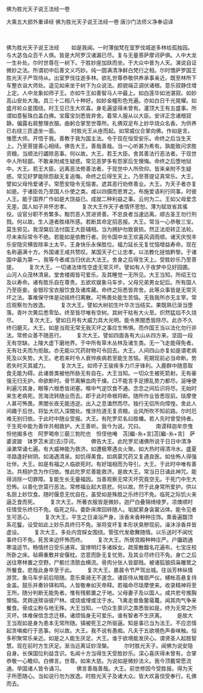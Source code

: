 佛为胜光天子说王法经一卷


大乘五大部外重译经
佛为胜光天子说王法经一卷
唐沙门法师义净奉诏译


　　

佛为胜光天子说王法经
　　如是我闻。一时薄伽梵在室罗伐城逝多林给孤独园。与大苾刍众百千人俱。皆是大阿罗汉诸漏已尽。复与无量菩萨摩诃萨俱。人中大龙一生补处。尔时世尊在一树下。于胜妙座加趺而坐。于大众中普为人天。演说自证微妙之法。所谓初中后善文义巧妙。纯一圆满清净鲜白梵行之相。尔时憍萨罗国王胜光天子严驾侍从。出室罗伐往逝多林。欲礼世尊恭敬供养承事亲近。既至林所下车整衣诣大师处。遥见如来坐于树下为众说法。颜貌端正调伏诸根。意乐寂静住增上定。人中龙象如师子王。亦如牛王如善智马人中最上。如白莲华如池湛寂。如妙高山安处大海。具三十二相八十种好。如妙金幢形色充遍。亦如白日千光晃耀。如盛月轮众星围绕。时王见已生大欢喜。身毛遍竖得未曾有。灌顶大王有五盛事。所谓如意髻珠白盖白拂。宝履宝剑悉皆弃舍。着常人服从以大臣。安详正念诸根寂静。偏露右肩整理衣服。曲躬合掌至世尊所。礼佛双足布上妙华烧众名香。为供养已右绕三匝退坐一面。
　　时胜光王从座而起。如常威仪合掌向佛。作如是言。惟愿大师。开悟于我。善教于我为国主法。令于现在恒受安乐。命终之后当生天上。乃至菩提善心相续。佛告大王。善哉善哉。当一心听甚为希有。孰能致问求胜资粮。当顺法行蠲除恶事。何以故。大王。若王大臣。舍其善法行恶法者。于现世中人所轻鄙。不敢亲附咸生疑惑。常见恶梦多有怨家后生懊悔。命终之后堕地狱中。大王。若王大臣。远离恶法修善法者。于现世中人所欣仰。皆来亲附不生疑惑。常见好梦能除怨敌无复追悔。命终之后得生天上。乃至菩提证真常乐。大王。譬如父母怜爱诸子。常愿安隐令无恼害。遮其恶行劝修善业。大王。为天子者亦复如是。于诸臣佐乃至国人仆使之类。咸以四摄而恩育之。布施爱语利行同事。时彼人王。能于国界广作如是大饶益已。成就二种利益之事。云何为二。王如父母爱念无差。国人如子并怀忠孝。
　　复次大王作天子者情怀恩恕。薄为赋敛省其徭役。设官分职不务繁多。黜罚恶人赏进贤善。不忠良者当速远离。顺古圣王勿行刑戮。何以故。生人道者胜缘所感。若断其命定招恶报。大王。常当一心恭敬三宝。莫生邪见。我涅槃后法付国王大臣辅相。当为拥护勿致衰损。然正法炬转正法轮。尽未来际常令不绝。若能如是依教行者。则令国中龙王欢喜风调雨顺。诸天庆悦丰乐安隐灾横皆除率土太平。王身快乐永保胜位。福力延长无复忧恼增益寿命。现在名称遍满十方。外国诸王咸共赞叹。某国天子仁让忠孝。以法教化拯恤黔黎。于诸国中最为第一。我等今者咸当归伏此大法王。舍身之后得生天上。受胜妙乐乃至菩提。
　　复次大王。一切诸法体性空虚无常灭坏。譬如有人于夜梦中见好园圃。山河人众茂林清泉。堂舍楼阁皆可爱乐。及其睡觉一无所见。大王当知。所绍王位及以寿命。诸有胜乐自在尊贵。五欲欢娱象马车步。父母兄弟男女妃后。所有国人乃至臣妾。金银珍宝衣服饮食及诸库藏。命终之际悉皆弃舍。此等众事皆是无常灭坏之法。事难保守体是动摇终归离散。可怖畏处能生苦恼。无我我所亦无主宰。常应观察勿为放逸。
　　复次大王。譬如大树初生叶华次当结实。果既熟已渐当堕落。青叶次黄后悉零坠。终至皆尽唯有空树。其树干枯有大火至。炽然猛焰不久烧尽。
　　复次大王。譬如日月有大威力具大光明。能令黑闇悉皆除尽。此亦不久终归磨灭。大王。如是当观无常无我灭坏之事应生怖惧。而作国王当以法化勿行非法。常修众善不随恶行。
　　复次大王。譬如四面各有大山从四方来。坚固一段无有空缺。上陵大虚下磨地界。于中所有草木丛林及诸生类。无一飞走能得免者。无有壮夫而为拒敌。亦无能以咒药财物可令回去。大王。人间四山亦复如是谓老病死及以失势。大王。老若来时令人衰悴疾病若至能生苦恼。死期现前必当命断。势若失时灭其威力。
　　复次大王。如师子王骏疾多力爪牙锋利。入鹿群中随意取食无能为碍。此诸兽类被他所胁无有自在。大王当知。一切众生被死箭射。无有豪强无归无护。命欲断时。骨节离解血肉干燥。口不能言手足撩乱势力都尽。涎唾便利遍污其身。眼等六根悉皆闭塞。喉中气逆饮食不通。念念之间后识将尽。无始时来生老病死。苦海流转随业而去。即于此时命根将断。随所作业皆悉现前。琰摩使人甚可怖畏。黑闇长夜无能违逆。出入之息溘然而尽。独行无侣所向慞惶。舍此人间趣于后世。将坠大坑入深闇处。惟涉险道无复资粮。业风所吹不知前路。尔时厄难无别归依。于此时中随业受报。大王。有陀罗尼名曰胜幡。若人先时曾受持者。于生死中能为善伴共相救护。大王善听。我今为说。咒曰。
　　南谟释迦牟奈曳　怛他揭多也　阿罗喝帝三藐三勃陀也　怛侄他唵　苫[繼-糸+言]苫[繼-糸+言]　萨婆波跛　钵罗苫末泥(去)莎诃。
　　佛告大王。此陀罗尼诸佛所说于日日中清净澡漱常诵七遍。有大威神能为救济。如遭极寒遇炎火聚。如大热时得清冷水。盛夏寻路逢好树阴。如渴遇清泉。如饥得美食。如病蒙咒药又复遇良医。如怯怖人得强壮伴。大王。如是有福之人临欲死时。有好瑞相而为导引。大王。于此时中唯有善法。共相护念为作归依。惟此陀罗尼善能救济。是故大王。常当日日诵此神咒。能得消除一切罪障。复能生长无量福因。当善观察无常灭坏究竟空无。于死门中生大恐怖。以善化世莫行恶法。常修福业起大慈悲。何以故。然于此身常所爱护。供以名厨上妙饮食。随时偃息无忧自在。虽受如是殊胜之乐终归不免。临死之际饥火来逼乏食而死。
　　复次大王。所著衣服皆是微妙。迦尸白叠锦绮绫罗。凉燠顺时任情受乐终归不免。临死之际。委卧床席回转随人。垢腻萦身衾裳沾体。能令见者生可恶心。
　　复次大王。平生之日澡浴严身。涂香末香种种庄饰。熏香遍馥顶系花鬘。设受如此上妙乐具终归不免。渐将变坏复本形状臭秽现前。澡沐涂香并皆虚设。
　　复次大王。多处内宫婇女围绕。管弦代发歌舞随情。以乐送时不闻忧事终归不免。死苦来迫怀怖而终。
　　复次大王。所居宫殿种种庄严。户牖疏通寒温适节。畅情终日受乐通宵。室燎明灯多诸婇女。疏笼散馥名花遍布。七宝庄校所卧之床。毡褥重敷并安偃枕。恣意而卧无复忧劳。及其业尽终归不免。身亡之后送往寒林置之空野。尸骸烂溃脓血横流。骨肉分张人皆鄙贱。被诸狐狼鸱枭雕鹫之所餐食。悲哉此身卒至于此。
　　复次大王。嘉晨令节严驾出城。往诣芳林纵情游赏。象马车步前后陪随。意乐乘骑无不遂念。诸臣侍从雉扇严仪。幰帐高悬复持金盖。鼓乐并奏铃铎和鸣。人皆敬奉如天帝释。若福命尽琰摩使来。收录精神将至王所。随分判断无能免者。惟有残骸置之于地。父母妻子及以国人。咸共悲号推胸懊恼。灵舆送殡诣彼尸林。或烧或埋或沈于水。飞禽走兽鱼鳖鼋鼍。闻其肉气争来餐食。骨成尘粉与地无殊。大王当知。一切众生禀识之类悉皆如是。终为无常之所灭坏。体难保信念念迁移。诸烦恼身无可爱乐。谁有智者不生厌离。
　　是故大王当观如是身为患本无常所随。镇被死王之所驱逼。知是事已当为法王。不应恣情起贪嗔痴行于恶事。何以故。大王。我不说有愚痴。凡夫于五欲境色声香味触。恒多积聚常乐亲近。如是之人能生厌足。大王。谁于欲境能发厌心。谓贤圣人起胜智慧。现在前时方生厌足。渐当远离证妙涅槃。
　　尔时胜光天子。闻佛为说安隐自身。长保国位利益含识。名闻十方当得生天受胜妙乐。深心喜庆得未曾有。合掌恭敬一心瞻仰。白佛言。世尊。如来大慈。为说如是微妙法义。我今顶戴常愿流通。举国诸人皆令诵习。
　　佛言善哉善哉。大王。前世修因今受胜报。得为天子所愿随心。当如说行勿为放逸。时胜光天子及诸大众。皆大欢喜信受奉行。礼佛而去。


